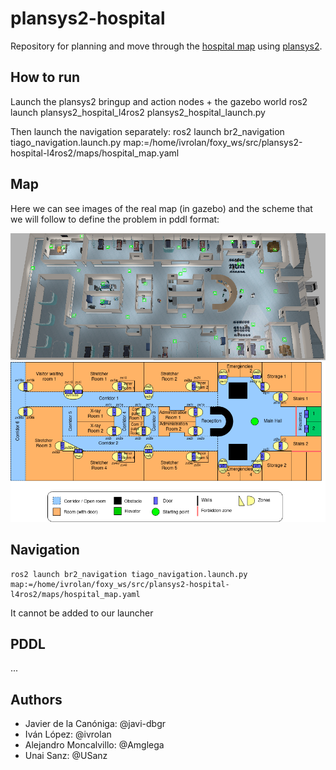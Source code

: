 # plansys2-hospital
Repository for planning and move through the [hospital map](https://github.com/aws-robotics/aws-robomaker-hospital-world#readme) using [plansys2](https://intelligentroboticslab.gsyc.urjc.es/ros2_planning_system.github.io/).

## How to run
Launch the plansys2 bringup and action nodes + the gazebo world
    ros2 launch plansys2_hospital_l4ros2 plansys2_hospital_launch.py
    
Then launch the navigation separately:
    ros2 launch br2_navigation tiago_navigation.launch.py map:=/home/ivrolan/foxy_ws/src/plansys2-hospital-l4ros2/maps/hospital_map.yaml
    

## Map
Here we can see images of the real map (in gazebo) and the scheme that we will follow to define the problem in pddl format:

![hospital world image](imgs/aws_hospital_top_view.png)
![hospital map scheme image](imgs/hospital_map_scheme.png)

## Navigation

    ros2 launch br2_navigation tiago_navigation.launch.py map:=/home/ivrolan/foxy_ws/src/plansys2-hospital-l4ros2/maps/hospital_map.yaml
It cannot be added to our launcher

## PDDL
...

## Authors

 - Javier de la Canóniga: @javi-dbgr
 - Iván López: @ivrolan
 - Alejandro Moncalvillo: @Amglega
 - Unai Sanz: @USanz
